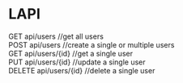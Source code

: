 # LAPI
 
GET api/users          //get all users<br>
POST api/users         //create a single or multiple users<br>
GET api/users/{id}     //get a single user <br>
PUT api/users/{id}     //update a single user<br>
DELETE api/users/{id}  //delete a single user
